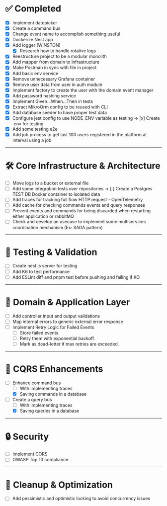 # ✅ Completed

- [x] Implement datepicker
- [x] Create a command bus
- [x] Change event name to accomplish something useful
- [x] Dockerize Nest app
- [x] Add logger (WINSTON)
  - [x] Research how to handle rotative logs
- [x] Reestructure project to be a modular monolith
- [x] Add mapper from domain to infrastructure
- [x] Make Postman in sync with file in project
- [x] Add basic env service
- [x] Remove unnecessary Grafana container
- [x] Remove user data from user in auth module
- [x] Implement factory to create the user with the domain event manager
- [x] Add password hashing service
- [x] Implement Given...When...Then in tests
- [x] Extract MikroOrm config to be reused with CLI
- [x] Add database seeder to have proper test data
- [x] Configure jest config to use NODE_ENV variable as testing
  -> [x] Create .env for testing
- [x] Add some testing e2e
- [x] Add job process to get last 100 users registered in the platform at interval using a job
---

# 🛠️ Core Infrastructure & Architecture

- [ ] Move logs to a bucket or external file
- [ ] Add some integration tests over repositories
  -> [ ] Create a Postgres TEST DB Docker container to isolated data
- [ ] Add traces for tracking full flow HTTP request - OpenTelemetry
- [ ] Add cache for checking commands events and query responses
- [ ] Prevent events and commands for being discarded when restarting either application or rabbitMQ
- [ ] Check and develop an usecase to implement some multiservices coordination mechanism (Ex: SAGA pattern)

---

# 🧪 Testing & Validation

- [ ] Create nest js server for testing
- [ ] Add K6 to test performance
- [ ] Add ESLint diff and pnpm test before pushing and failing if KO

---

# 🧱 Domain & Application Layer

- [ ] Add controller input and output validations
- [ ] Map internal errors to generic external error response
- [ ] Implement Retry Logic for Failed Events
	- [ ]	Store failed events.
	- [ ]	Retry them with exponential backoff.
	- [ ] Mark as dead-letter if max retries are exceeded.

---

# 🚦 CQRS Enhancements

- [ ] Enhance command bus
  - [ ] With implementing traces
  - [x] Saving commands in a database

- [ ] Create a query bus
  - [ ] With implementing traces
  - [x] Saving queries in a database

---

# 🔒 Security

- [ ] Implement CORS
- [ ] OWASP Top 10 compliance

---

# 🧹 Cleanup & Optimization

- [ ] Add pessimistic and optimistic locking to avoid concurrency issues